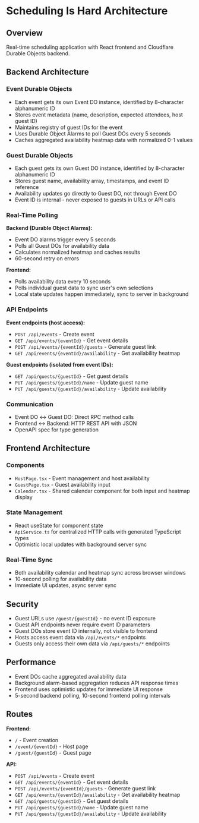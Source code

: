 # Scheduling Is Hard Architecture

## Overview

Real-time scheduling application with React frontend and Cloudflare Durable Objects backend.

## Backend Architecture

### Event Durable Objects

- Each event gets its own Event DO instance, identified by 8-character alphanumeric ID
- Stores event metadata (name, description, expected attendees, host guest ID)
- Maintains registry of guest IDs for the event
- Uses Durable Object Alarms to poll Guest DOs every 5 seconds
- Caches aggregated availability heatmap data with normalized 0-1 values

### Guest Durable Objects

- Each guest gets its own Guest DO instance, identified by 8-character alphanumeric ID
- Stores guest name, availability array, timestamps, and event ID reference
- Availability updates go directly to Guest DO, not through Event DO
- Event ID is internal - never exposed to guests in URLs or API calls

### Real-Time Polling

**Backend (Durable Object Alarms):**
- Event DO alarms trigger every 5 seconds
- Polls all Guest DOs for availability data
- Calculates normalized heatmap and caches results
- 60-second retry on errors

**Frontend:**
- Polls availability data every 10 seconds
- Polls individual guest data to sync user's own selections
- Local state updates happen immediately, sync to server in background

### API Endpoints

**Event endpoints (host access):**
- `POST /api/events` - Create event
- `GET /api/events/{eventId}` - Get event details
- `POST /api/events/{eventId}/guests` - Generate guest link
- `GET /api/events/{eventId}/availability` - Get availability heatmap

**Guest endpoints (isolated from event IDs):**
- `GET /api/guests/{guestId}` - Get guest details
- `PUT /api/guests/{guestId}/name` - Update guest name
- `PUT /api/guests/{guestId}/availability` - Update availability

### Communication

- Event DO ↔ Guest DO: Direct RPC method calls
- Frontend ↔ Backend: HTTP REST API with JSON
- OpenAPI spec for type generation

## Frontend Architecture

### Components

- `HostPage.tsx` - Event management and host availability
- `GuestPage.tsx` - Guest availability input
- `Calendar.tsx` - Shared calendar component for both input and heatmap display

### State Management

- React useState for component state
- `ApiService.ts` for centralized HTTP calls with generated TypeScript types
- Optimistic local updates with background server sync

### Real-Time Sync

- Both availability calendar and heatmap sync across browser windows
- 10-second polling for availability data
- Immediate UI updates, async server sync

## Security

- Guest URLs use `/guest/{guestId}` - no event ID exposure
- Guest API endpoints never require event ID parameters
- Guest DOs store event ID internally, not visible to frontend
- Hosts access event data via `/api/events/*` endpoints
- Guests only access their own data via `/api/guests/*` endpoints

## Performance

- Event DOs cache aggregated availability data
- Background alarm-based aggregation reduces API response times
- Frontend uses optimistic updates for immediate UI response
- 5-second backend polling, 10-second frontend polling intervals

## Routes

**Frontend:**
- `/` - Event creation
- `/event/{eventId}` - Host page
- `/guest/{guestId}` - Guest page

**API:**
- `POST /api/events` - Create event
- `GET /api/events/{eventId}` - Get event details
- `POST /api/events/{eventId}/guests` - Generate guest link
- `GET /api/events/{eventId}/availability` - Get availability heatmap
- `GET /api/guests/{guestId}` - Get guest details
- `PUT /api/guests/{guestId}/name` - Update guest name
- `PUT /api/guests/{guestId}/availability` - Update availability
